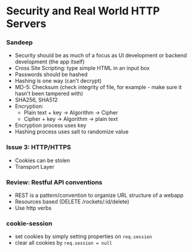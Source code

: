 # Security and Real World HTTP Servers
### Sandeep

* Security should be as much of a focus as UI development or backend development (the app itself)
* Cross Site Scripting: type simple HTML in an input box
* Passwords should be hashed
* Hashing is one way (can't decrypt)
* MD-5: Checksum (check integrity of file, for example - make sure it hasn't been tampered with)
* SHA256, SHA512
* Encryption:
  * Plain text + key -> Algorithm -> Cipher
  * Cipher + key -> Algorithm -> plain text
* Encryption process uses key
* Hashing process uses salt to randomize value

### Issue 3: HTTP/HTTPS
* Cookies can be stolen
* Transport Layer

### Review: Restful API conventions
* REST is a pattern/convention to organize URL structure of a webapp
* Resources based (DELETE /rockets/:id/delete)
* Use http verbs

### cookie-session
* set cookies by simply setting properties on ```req.session```
* clear all cookies by ```req.session = null```
